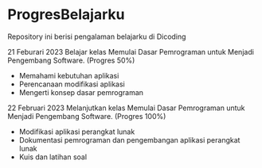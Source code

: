 # ProgresBelajarku
Repository ini berisi pengalaman belajarku di Dicoding

21 Feburari 2023
Belajar kelas Memulai Dasar Pemrograman untuk Menjadi Pengembang Software. (Progres 50%)
  * Memahami kebutuhan aplikasi
  * Perencanaan modifikasi aplikasi
  * Mengerti konsep dasar pemrograman

22 Februari 2023
Melanjutkan kelas Memulai Dasar Pemrograman untuk Menjadi Pengembang Software. (Progres 100%)
  * Modifikasi aplikasi perangkat lunak
  * Dokumentasi pemrograman dan pengembangan aplikasi perangkat lunak
  * Kuis dan latihan soal
  
 
